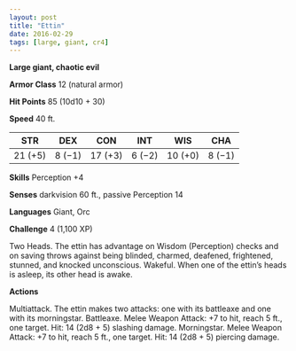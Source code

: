 ```yaml
---
layout: post
title: "Ettin"
date: 2016-02-29
tags: [large, giant, cr4]
---
```


**Large giant, chaotic evil**

**Armor Class** 12 (natural armor)

**Hit Points** 85 (10d10 + 30)

**Speed** 40 ft.

|   STR   |   DEX   |   CON   |   INT   |   WIS   |   CHA   |
|:-----:|:-----:|:-----:|:-----:|:-----:|:-----:|
| 21 (+5) | 8 (−1) | 17 (+3) | 6 (−2) | 10 (+0) | 8 (−1) |

**Skills** Perception +4 

**Senses** darkvision 60 ft., passive Perception 14 

**Languages** Giant, Orc 

**Challenge** 4 (1,100 XP)

 Two Heads. The ettin has advantage on Wisdom (Perception) checks and on saving throws against being blinded, charmed, deafened, frightened, stunned, and knocked unconscious. Wakeful. When one of the ettin’s heads is asleep, its other head is awake. 

**Actions** 

Multiattack. The ettin makes two attacks: one with its battleaxe and one with its morningstar. Battleaxe. Melee Weapon Attack: +7 to hit, reach 5 ft., one target. Hit: 14 (2d8 + 5) slashing damage. Morningstar. Melee Weapon Attack: +7 to hit, reach 5 ft., one target. Hit: 14 (2d8 + 5) piercing damage.